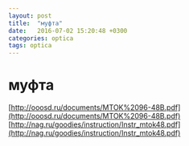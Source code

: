 ```yaml
---
layout: post
title:  "муфта"
date:   2016-07-02 15:20:48 +0300
categories: optica
tags: optica
---
```


# муфта
[http://ooosd.ru/documents/MTOK%2096-48B.pdf](http://ooosd.ru/documents/MTOK%2096-48B.pdf)
[http://nag.ru/goodies/instruction/Instr_mtok48.pdf](http://nag.ru/goodies/instruction/Instr_mtok48.pdf)
